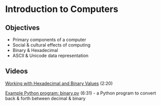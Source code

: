 # Introduction to Computers

## Objectives

- Primary components of a computer
- Social & cultural effects of computing
- Binary & Hexadecimal
- ASCII & Unicode data representation

## Videos

[Working with Hexadecimal and Binary Values](https://youtu.be/EXyDKPDfX8I) (2:20)

[Example Python program: binary.py](https://youtu.be/z1rY2WnS1FM) (6:31) - a Python program to convert back & forth between decimal & binary
